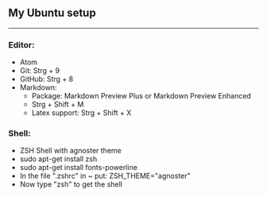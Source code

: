 ## My Ubuntu setup
---

### Editor:
* Atom
* Git: Strg + 9
* GitHub: Strg + 8
* Markdown:
  * Package: Markdown Preview Plus or Markdown Preview Enhanced
  * Strg + Shift + M
  * Latex support: Strg + Shift + X

### Shell:
* ZSH Shell with agnoster theme
* sudo apt-get install zsh
* sudo apt-get install fonts-powerline
* In the file ".zshrc" in ~ put: ZSH_THEME="agnoster"
* Now type "zsh" to get the shell
